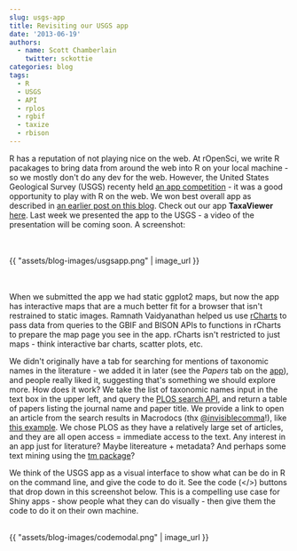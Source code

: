 ```yaml
---
slug: usgs-app
title: Revisiting our USGS app
date: '2013-06-19'
authors:
  - name: Scott Chamberlain
    twitter: sckottie
categories: blog
tags:
  - R
  - USGS
  - API
  - rplos
  - rgbif
  - taxize
  - rbison
---
```


R has a reputation of not playing nice on the web. At rOpenSci, we write R pacakages to bring data from around the web into R on your local machine - so we mostly don't do any dev for the web. However, the United States Geological Survey (USGS) recenty held [an app competition][appcomp] - it was a good opportunity to play with R on the web. We won best overall app as described in [an earlier post on this blog][usgsold]. Check out our app **TaxaViewer** [here][usgsapp]. Last week we presented the app to the USGS - a video of the presentation will be coming soon. A screenshot:

<br><br>
{{ "assets/blog-images/usgsapp.png" | image_url }}
<br><br><br>

When we submitted the app we had static ggplot2 maps, but now the app has interactive maps that are a much better fit for a browser that isn't restrained to static images. Ramnath Vaidyanathan helped us use [rCharts][rCharts] to pass data from queries to the GBIF and BISON APIs to functions in rCharts to prepare the map page you see in the app. rCharts isn't restricted to just maps - think interactive bar charts, scatter plots, etc.

We didn't originally have a tab for searching for mentions of taxonomic names in the literature - we added it in later (see the *Papers* tab on the [app][usgsapp]), and people really liked it, suggesting that's something we should explore more. How does it work? We take the list of taxonomic names input in the text box in the upper left, and query the [PLOS search API][plos], and return a table of papers listing the journal name and paper title. We provide a link to open an article from the search results in Macrodocs (thx [@invisiblecomma][comma]!), like [this example][macro]. We chose PLOS as they have a relatively large set of articles, and they are all open access = immediate access to the text. Any interest in an app just for literature? Maybe litereature + metadata? And perhaps some text mining using the [tm package][tm]?

We think of the USGS app as a visual interface to show what can be do in R on the command line, and give the code to do it. See the code (</>) buttons that drop down in this screenshot below. This is a compelling use case for Shiny apps - show people what they can do visually - then give them the code to do it on their own machine.

<br>
{{ "assets/blog-images/codemodal.png" | image_url }}
<br><br>

[usgsapp]: http://glimmer.rstudio.com/ropensci/usgs_app/
[usgsold]: http://ropensci.org/blog/2013/04/22/usgs_app/
[appcomp]: http://applifyingusgsdata.challenge.gov/submissions/14242-taxaviewer
[tm]: http://cran.r-project.org/web/packages/tm/index.html
[plos]: http://api.plos.org/
[rmetadata]: https://github.com/ropensci/rmetadata
[rCharts]: http://rcharts.github.io/
[macro]: http://macrodocs.org/?doi=10.1371/journal.pone.0017580
[comma]: https://twitter.com/invisiblecomma

